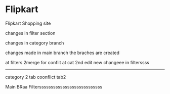 # Flipkart
Flipkart Shopping site


changes in filter section


changes in category branch

changes made in main branch
the braches are created

at filters 2merge for conflit
at cat 2nd edit
 new changeee in filterssss
 ***************

category 2 tab coonflict tab2

Main BRaa
Filtersssssssssssssssssssssssssss
